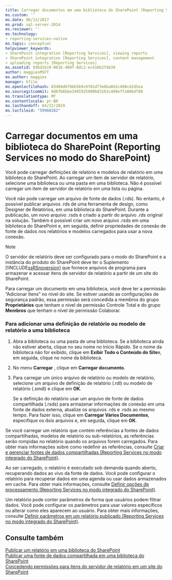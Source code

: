 ```yaml
---
title: Carregar documentos em uma biblioteca do SharePoint (Reporting Services no modo do SharePoint) | Microsoft Docs
ms.custom: ''
ms.date: 06/13/2017
ms.prod: sql-server-2014
ms.reviewer: ''
ms.technology:
- reporting-services-native
ms.topic: conceptual
helpviewer_keywords:
- SharePoint integration [Reporting Services], viewing reports
- SharePoint integration [Reporting Services], content management
- uploading reports [Reporting Services]
ms.assetid: 93bd1b19-061b-409f-8dc2-ec416b2f4b39
author: maggiesMSFT
ms.author: maggies
manager: kfile
ms.openlocfilehash: 83d04d6f8bb5b9c0701df3e6ba0d2c498cd2d5ea
ms.sourcegitcommit: 8d6fb6bbe3491925909b83103c409effa006df88
ms.translationtype: MT
ms.contentlocale: pt-BR
ms.lasthandoff: 04/22/2019
ms.locfileid: "59960282"
---
```

# <a name="upload-documents-to-a-sharepoint-library-reporting-services-in-sharepoint-mode"></a>Carregar documentos em uma biblioteca do SharePoint (Reporting Services no modo do SharePoint)
  Você pode carregar definições de relatório e modelos de relatório em uma biblioteca do SharePoint. Ao carregar um item de servidor de relatório, selecione uma biblioteca ou uma pasta em uma biblioteca. Não é possível carregar um item de servidor de relatório em uma lista ou página.  
  
 Você não pode carregar um arquivo de fonte de dados (.rds). No entanto, é possível publicar arquivos .rds de uma ferramenta de design, como Designer de Relatórios, em uma biblioteca do SharePoint. Durante a publicação, um novo arquivo .rsds é criado a partir do arquivo .rds original na solução. Também é possível criar um novo arquivo .rsds em uma biblioteca do SharePoint e, em seguida, definir propriedades de conexão de fonte de dados nos relatórios e modelos carregados para usar a nova conexão.  
  
> [!NOTE]  
>  O servidor de relatório deve ser configurado para o modo do SharePoint e a instância do produto do SharePoint deve ter o Suplemento [!INCLUDE[ssRSnoversion](../includes/ssrsnoversion-md.md)] que fornece arquivos de programa para armazenar e acessar itens de servidor de relatório a partir de um site do SharePoint.  
  
 Para carregar um documento em uma biblioteca, você deve ter a permissão “Adicionar Itens” no nível do site. Se estiver usando as configurações de segurança padrão, essa permissão será concedida a membros do grupo **Proprietários** que tenham o nível de permissão Controle Total e do grupo **Membros** que tenham o nível de permissão Colaborar.  
  
### <a name="to-add-a-report-definition-or-report-model-to-a-library"></a>Para adicionar uma definição de relatório ou modelo de relatório a uma biblioteca  
  
1.  Abra a biblioteca ou uma pasta de uma biblioteca. Se a biblioteca ainda não estiver aberta, clique no seu nome no Início Rápido. Se o nome da biblioteca não for exibido, clique em **Exibir Todo o Conteúdo do Site**e, em seguida, clique no nome da biblioteca.  
  
2.  No menu **Carregar** , clique em **Carregar documento**.  
  
3.  Para carregar um único arquivo de relatório ou modelo de relatório, selecione um arquivo de definição de relatório (.rdl) ou modelo de relatório (.smdl) e clique em **OK**.  
  
     Se a definição do relatório usar um arquivo de fonte de dados compartilhada (.rsds) para armazenar informações de conexão em uma fonte de dados externa, atualize os arquivos .rds e .rsds ao mesmo tempo. Para fazer isso, clique em **Carregar Vários Documentos**, especifique os dois arquivos e, em seguida, clique em **OK**.  
  
 Se você carregar um relatório que contém referências a fontes de dados compartilhadas, modelos de relatório ou sub-relatórios, as referências serão rompidas no relatório quando os arquivos forem carregados. Para obter mais informações sobre como redefinir as referências, consulte [Criar e gerenciar fontes de dados compartilhadas &#40;Reporting Services no modo integrado do SharePoint&#41;](../../2014/reporting-services/create-manage-shared-data-sources-reporting-services-sharepoint-integrated-mode.md).  
  
 Ao ser carregado, o relatório é executado sob demanda quando aberto, recuperando dados ao vivo da fonte de dados. Você pode configurar o relatório para recuperar dados em uma agenda ou usar dados armazenados em cache. Para obter mais informações, consulte [Definir opções de processamento &#40;Reporting Services no modo integrado do SharePoint&#41;](../../2014/reporting-services/set-processing-options-reporting-services-in-sharepoint-integrated-mode.md).  
  
 Um relatório pode conter parâmetros de forma que usuários podem filtrar dados. Você pode configurar os parâmetros para usar valores específicos ou alterar como eles aparecem ao usuário. Para obter mais informações, consulte [Definir parâmetros em um relatório publicado &#40;Reporting Services no modo integrado do SharePoint&#41;](report-design/set-parameters-on-a-published-report-sharepoint-integrated-mode.md).  
  
## <a name="see-also"></a>Consulte também  
 [Publicar um relatório em uma biblioteca do SharePoint](reports/publish-a-report-to-a-sharepoint-library.md)   
 [Publicar uma fonte de dados compartilhada em uma biblioteca do SharePoint](reports/publish-a-shared-data-source-to-a-sharepoint-library.md)   
 [Concedendo permissões para itens do servidor de relatório em um site do SharePoint](security/granting-permissions-on-report-server-items-on-a-sharepoint-site.md)  
  
  
